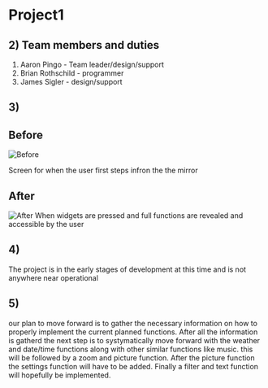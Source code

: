# Project1


## 2) Team members and duties
   1. Aaron Pingo - Team leader/design/support
   2. Brian Rothschild - programmer 
   3. James Sigler - design/support
## 3) 
## Before 
![Before](https://i.imgur.com/vntOOMv.png)

Screen for when the user first steps infron the the mirror
## After
![After](https://i.imgur.com/ICsh8dA.png)
 When widgets are pressed and full functions are revealed and accessible by the user
  
## 4) 
   The project is in the early stages of development at this time and is not anywhere near operational
  
##  5)
   our plan to move forward is to gather the necessary information on how to properly implement the current planned functions. After all      the information is gatherd the next step is to systymatically move forward with the weather and date/time functions along with other        similar functions like music. this will be followed by a zoom and picture function. After the picture function the settings function        will have to be added. Finally a filter and text function will hopefully be implemented.
